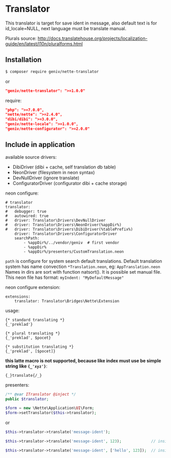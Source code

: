 Translator
==========

This translator is target for save ident in message, also default text is for id_locale=NULL, 
next language must be translate manual.

Plurals source: http://docs.translatehouse.org/projects/localization-guide/en/latest/l10n/pluralforms.html

Installation
------------

```sh
$ composer require geniv/nette-translator
```
or
```json
"geniv/nette-translator": ">=1.0.0"
```

require:
```json
"php": ">=7.0.0",
"nette/nette": ">=2.4.0",
"dibi/dibi": ">=3.0.0",
"geniv/nette-locale": ">=1.0.0",
"geniv/nette-configurator": ">=2.0.0"
```

Include in application
----------------------

available source drivers:
- DibiDriver (dibi + cache, self translation db table)
- NeonDriver (filesystem in neon syntax)
- DevNullDriver (ignore translate)
- ConfiguratorDriver (configurator dibi + cache storage)

neon configure:
```neon
# translator
translator:
#   debugger: true
#   autowired: true
#   driver: Translator\Drivers\DevNullDriver
#   driver: Translator\Drivers\NeonDriver(%appDir%)
#   driver: Translator\Drivers\DibiDriver(%tablePrefix%)
    driver: Translator\Drivers\ConfiguratorDriver
    searchPath:
        - %appDir%/../vendor/geniv  # first vendor
        - %appDir%
        - %appDir%/presenters/CustomTranslation.neon
```

`path` is configure for system search default translations.
Default translation system has name convection `*Translation.neon`, eg: `AppTranslation.neon`
Names in dirs are sort with function natsort().
It is possible set manual file.
This neon file has format: `myIndent: "MyDefaultMessage"`

neon configure extension:
```neon
extensions:
    translator: Translator\Bridges\Nette\Extension
```

usage:
```latte
{* standard translating *}
{_'preklad'}

{* plural translating *}
{_'preklad', $pocet}

{* substitution translating *}
{_'preklad', [$pocet]}
```

**this latte macro is not supported, because like index must use be simple string like `{_'xyz'}`**:
```latte
{_}translate{/_}
```

presenters:
```php
/** @var ITranslator @inject */
public $translator;

$form = new \Nette\Application\UI\Form;
$form->setTranslator($this->translator);
```
or
```php
$this->translator->translate('message-ident');

$this->translator->translate('message-ident', 123);             // inside %s

$this->translator->translate('message-ident', ['hello', 123]);  // inside %s, %s
```
